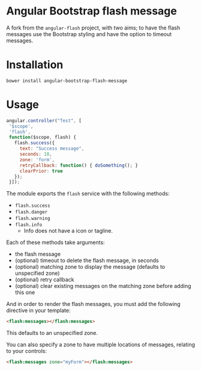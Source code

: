 # Angular Bootstrap flash message

A fork from the `angular-flash` project, with two aims; to have the flash messages use the 
Bootstrap styling and have the option to timeout messages.

# Installation

`bower install angular-bootstrap-flash-message`

# Usage

```js
angular.controller("Test", [
 '$scope',
 'flash',
 function($scope, flash) {
   flash.success({
     text: "Success message",
     seconds: 10,
     zone: 'form',
     retryCallback: function() { doSomething(); }
     clearPrior: true
   });
 }]);
```

The module exports the `flash` service with the following methods:

 * `flash.success`
 * `flash.danger`
 * `flash.warning`
 * `flash.info`
   * Info does not have a icon or tagline.

Each of these methods take arguments:
 
 * the flash message
 * (optional) timeout to delete the flash message, in seconds
 * (optional) matching zone to display the message (defaults to unspecified zone)
 * (optional) retry callback
 * (optional) clear existing messages on the matching zone before adding this one

And in order to render the flash messages, you must add the following directive in your
template:

```html
<flash:messages></flash:messages>
```

This defaults to an unspecified zone.

You can also specify a zone to have multiple locations of messages, relating to your controls:

```html
<flash:messages zone="myForm"></flash:messages>
```
